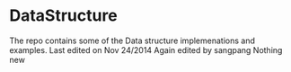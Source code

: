 DataStructure
=============
The repo contains some of the Data structure implemenations and examples.
Last edited on Nov 24/2014
Again edited by sangpang
Nothing new 
